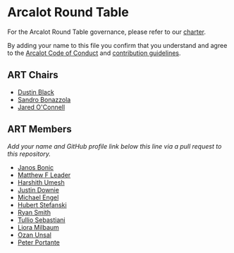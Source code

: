 # Arcalot Round Table

For the Arcalot Round Table governance, please refer to our [charter](CHARTER.md).

By adding your name to this file you confirm that you understand and agree to the [Arcalot Code of Conduct](https://github.com/arcalot/.github/blob/main/CODE_OF_CONDUCT.md) and [contribution guidelines](https://github.com/arcalot/.github/blob/main/CONTRIBUTING.md).

## ART Chairs

* [Dustin Black](https://github.com/dustinblack)
* [Sandro Bonazzola](https://github.com/sandrobonazzola)
* [Jared O'Connell](https://github.com/jaredoconnell)


## ART Members

*Add your name and GitHub profile link below this line via a pull request to this repository.*
* [Janos Bonic](https://github.com/janosdebugs)
* [Matthew F Leader](https://github.com/mfleader)
* [Harshith Umesh](https://github.com/Harshith-umesh)
* [Justin Downie](https://github.com/jdowni000)
* [Michael Engel](https://github.com/engelmi)
* [Hubert Stefanski](https://github.com/HubertStefanski)
* [Ryan Smith](https://github.com/AvlWx2014)
* [Tullio Sebastiani](https://github.com/tsebastiani)
* [Liora Milbaum](https://github.com/lmilbaum)
* [Ozan Unsal](https://github.com/ozanunsal)
* [Peter Portante](https://github.com/portante)
